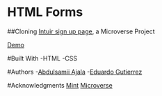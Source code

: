 # HTML Forms

##Cloning [Intuir sign up page](https://accounts.intuit.com/signup.html), a Microverse Project

[Demo](https://raw.githack.com/fedgut/html-forms/htmlform/index.html)

#Built With
-HTML
-CSS

#Authors
-[Abdulsamii Ajala](https://github.com/jalasem)
-[Eduardo Gutierrez](https://github.com/fedgut)

#Acknowledgments
[Mint](https://accounts.intuit.com/index.html)
[Microverse](https://microverse.org)
